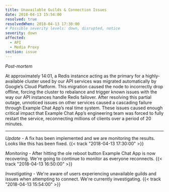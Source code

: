```yaml
---
title: Unavailable Guilds & Connection Issues
date: 2018-04-13 15:54:00
resolved: true
resolvedWhen: 2018-04-13 17:30:00
# Possible severity levels: down, disrupted, notice
severity: down
affected:
  - API
  - Media Proxy
section: issue
---
```


*Post-mortem*

At approximately 14:01, a Redis instance acting as the primary for a highly-available cluster used by our API services was migrated automatically by Google’s Cloud Platform. This migration caused the node to incorrectly drop offline, forcing the cluster to rebalance and trigger known issues with the way our API instances handle Redis failover. After resolving this partial outage, unnoticed issues on other services caused a cascading failure through Example Chat App’s real time system. These issues caused enough critical impact that Example Chat App’s engineering team was forced to fully restart the service, reconnecting millions of clients over a period of 20 minutes.


---

*Update* - A fix has been implemented and we are monitoring the results. Looks like this has been fixed. {{< track "2018-04-13 17:30:00" >}}

*Monitoring* - After hitting the ole reboot button Example Chat App is now recovering. We're going to continue to monitor as everyone reconnects. {{< track "2018-04-13 16:50:00" >}}

*Investigating* - We're aware of users experiencing unavailable guilds and issues when attempting to connect. We're currently investigating. {{< track "2018-04-13 15:54:00" >}}
